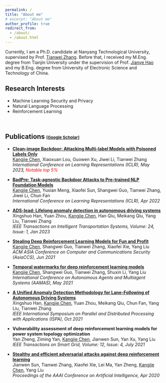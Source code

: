 ```yaml
---
permalink: /
title: "About me"
# excerpt: "About me"
author_profile: true
redirect_from: 
  - /about/
  - /about.html
---
```

Currently, I am a Ph.D. candidate at Nanyang Technological University, supervised by Prof. [Tianwei Zhang](https://personal.ntu.edu.sg/tianwei.zhang/index.html). Before that, I received my M.Eng. degree from Tianjin University under the supervision of Prof. [Jianye Hao](http://www.icdai.org/jianye.html) and my B.Eng. degree from University of Electronic Science and Technology of China. 

## Research Interests
- Machine Learning Security and Privacy
- Natural Language Processing
- Reinforcement Learning
<br/>

## Publications <span style="font-size:small;">[[Google Scholar](https://scholar.google.com/citations?user=vEPnP6oAAAAJ)]</span>

* **[Clean-image Backdoor: Attacking Multi-label Models with Poisoned Labels Only](https://kangjie-chen.io/files/2023_ICLR_clean-image_backdoor.pdf)**
  <br/>
  <u>Kangjie Chen</u>, Xiaoxuan Lou, Guowen Xu, Jiwei Li, Tianwei Zhang
  <br/>
  *International Conference on Learning Representations (ICLR), May 2023, <span style="color:red">Notable top 5%</span>* 


* **[BadPre: Task-agnostic Backdoor Attacks to Pre-trained NLP Foundation Models](https://kangjie-chen.io/files/2022_ICLR_BadPre.pdf)**
  <br/>
  <u>Kangjie Chen</u>, Yuxian Meng, Xiaofei Sun, Shangwei Guo, Tianwei Zhang, Jiwei Li, Chun Fan
  <br/>
  *International Conference on Learning Representations (ICLR), Apr 2022*


* **[ADS-lead: Lifelong anomaly detection in autonomous driving systems](https://kangjie-chen.io/files/2022_TITS_ADS-lead.pdf)**
  <br/>
  Xingshuo Han, Yuan Zhou, <u>Kangjie Chen</u>, Han Qiu, Meikang Qiu, Yang Liu, Tianwei Zhang
  <br/>
  *IEEE Transactions on Intelligent Transportation Systems, Volume: 24, Issue: 1, Jan 2023*

* **[Stealing Deep Reinforcement Learning Models for Fun and Profit](https://kangjie-chen.io/files/2021_AsiaCCS_Stealing-DRL.pdf)**
  <br/>
  <u>Kangjie Chen</u>, Shangwei Guo, Tianwei Zhang, Xiaofei Xie, Yang Liu
  <br/>
  *ACM ASIA Conference on Computer and Communications Security (AsiaCCS), Jun 2021*

* **[Temporal watermarks for deep reinforcement learning models](https://kangjie-chen.io/files/2021_AAMAS_DRL-Watermark.pdf)**
  <br/>
  <u>Kangjie Chen</u>, Shangwei Guo, Tianwei Zhang, Shuxin Li, Yang Liu
  <br/>
  *International Conference on Autonomous Agents and Multiagent Systems (AAMAS), May 2021*

* **[A Unified Anomaly Detection Methodology for Lane-Following of Autonomous Driving Systems](https://kangjie-chen.io/files/2021_ISPA_Anomaly-Detection.pdf)**
  <br/>
  Xingshuo Han, <u>Kangjie Chen</u>, Yuan Zhou, Meikang Qiu, Chun Fan, Yang Liu, Tianwei Zhang
  <br/>
  *IEEE International Symposium on Parallel and Distributed Processing with Applications (ISPA), Oct 2021*

* **Vulnerability assessment of deep reinforcement learning models for power system topology optimization**
  <br/>
  Yan Zheng, Ziming Yan, <u>Kangjie Chen</u>, Jianwen Sun, Yan Xu, Yang Liu
  <br/>
  *IEEE Transactions on Smart Grid, Volume: 12, Issue: 4, July 2021*

* **[Stealthy and efficient adversarial attacks against deep reinforcement learning](https://kangjie-chen.io/files/2020_AAAI_DRL_AE.pdf)**
  <br/>
  Jianwen Sun, Tianwei Zhang, Xiaofei Xie, Lei Ma, Yan Zheng, <u>Kangjie Chen</u>, Yang Liu
  <br/>
  *Proceedings of the AAAI Conference on Artificial Intelligence, Apr 2020*


<!-- ## Book -->


<!-- ## Invited Talks -->


<!-- ## Service -->